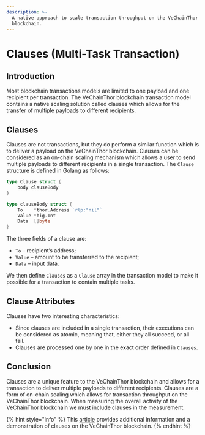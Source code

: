 ```yaml
---
description: >-
  A native approach to scale transaction throughput on the VeChainThor
  blockchain.
---
```


# Clauses (Multi-Task Transaction)

## Introduction <a href="#clauses" id="clauses"></a>

Most blockchain transactions models are limited to one payload and one recipient per transaction. The VeChainThor blockchain transaction model contains a native scaling solution called clauses which allows for the transfer of multiple payloads to different recipients.

## Clauses <a href="#clauses" id="clauses"></a>

Clauses are not transactions, but they do perform a similar function which is to deliver a payload on the VeChainThor blockchain. Clauses can be considered as an on-chain scaling mechanism which allows a user to send multiple payloads to different recipients in a single transaction. The `Clause` structure is defined in Golang as follows:

```go
type Clause struct {
	body clauseBody
}

type clauseBody struct {
	To    *thor.Address `rlp:"nil"`
	Value *big.Int
	Data  []byte
}
```

The three fields of a clause are:

* `To` – recipient’s address;
* `Value` – amount to be transferred to the recipient;
* `Data` – input data.

We then define `Clauses` as a `Clause` array in the transaction model to make it possible for a transaction to contain multiple tasks.

## Clause Attributes

Clauses have two interesting characteristics:

* Since clauses are included in a single transaction, their executions can be considered as atomic, meaning that, either they all succeed, or all fail.
* Clauses are processed one by one in the exact order defined in `Clauses`.

## Conclusion

Clauses are a unique feature to the VeChainThor blockchain and allows for a transaction to deliver multiple payloads to different recipients. Clauses are a form of on-chain scaling which allows for transaction throughput on the VeChainThor blockchain. When measuring the overall activity of the VeChainThor blockchain we must include clauses in the measurement.

{% hint style="info" %}
This [article](https://mirei83.medium.com/howto-vechain-blockchain-part-4-8c1e363da00f) provides additional information and a demonstration of clauses on the VeChainThor blockchain.
{% endhint %}
